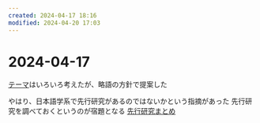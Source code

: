 ```yaml
---
created: 2024-04-17 18:16
modified: 2024-04-20 17:03
---
```


# 2024-04-17

[テーマ](theme.md)はいろいろ考えたが、略語の方針で提案した

やはり、日本語学系で先行研究があるのではないかという指摘があった
先行研究を調べておくというのが宿題となる
[先行研究まとめ](先行研究まとめ.md)
